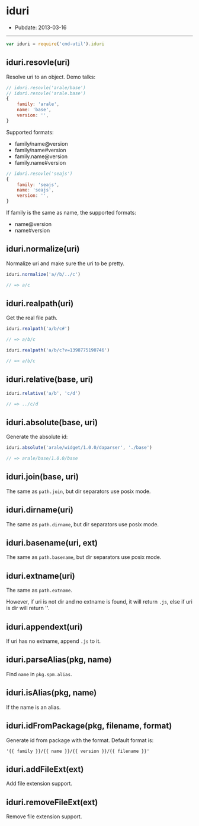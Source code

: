 # iduri

- Pubdate: 2013-03-16

-----

```js
var iduri = require('cmd-util').iduri
```

## iduri.resovle(uri)

Resolve uri to an object. Demo talks:

```js
// iduri.resovle('arale/base')
// iduri.resovle('arale.base')
{
    family: 'arale',
    name: 'base',
    version: '',
}
```

Supported formats:

- family/name@version
- family/name#version
- family.name@version
- family.name#version

```js
// iduri.resovle('seajs')
{
    family: 'seajs',
    name: 'seajs',
    version: '',
}
```

If family is the same as name, the supported formats:

- name@version
- name#version


## iduri.normalize(uri)

Normalize uri and make sure the uri to be pretty.

```js
iduri.normalize('a//b/../c')

// => a/c
```

## iduri.realpath(uri)

Get the real file path.

```js
iduri.realpath('a/b/c#')

// => a/b/c

iduri.realpath('a/b/c?v=1398775190746')

// => a/b/c
```

## iduri.relative(base, uri)
```js
iduri.relative('a/b', 'c/d')

// => ../c/d
```

## iduri.absolute(base, uri)

Generate the absolute id:

```js
iduri.absolute('arale/widget/1.0.0/daparser', './base')

// => arale/base/1.0.0/base
```

## iduri.join(base, uri)

The same as `path.join`, but dir separators use posix mode.

## iduri.dirname(uri)

The same as `path.dirname`, but dir separators use posix mode.

## iduri.basename(uri, ext)

The same as `path.basename`, but dir separators use posix mode.

## iduri.extname(uri)

The same as `path.extname`.

However, if uri is not dir and no extname is found, it will return `.js`, else if uri is dir will return ''.

## iduri.appendext(uri)

If uri has no extname, append `.js` to it.

## iduri.parseAlias(pkg, name)

Find `name` in `pkg.spm.alias`.

## iduri.isAlias(pkg, name)

If the name is an alias.

## iduri.idFromPackage(pkg, filename, format)

Generate id from package with the format. Default format is:

```
'{{ family }}/{{ name }}/{{ version }}/{{ filename }}'
```

## iduri.addFileExt(ext)

Add file extension support.

## iduri.removeFileExt(ext)

Remove file extension support.

